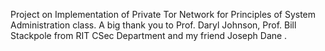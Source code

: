 Project on Implementation of Private Tor Network for Principles of System Administration class.
A big thank you to Prof. Daryl Johnson, Prof. Bill Stackpole from RIT CSec Department and my friend Joseph Dane .
